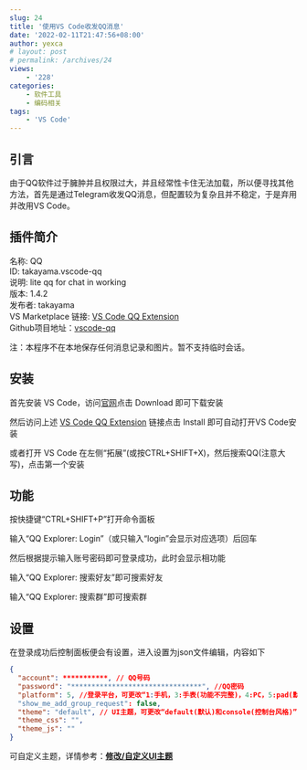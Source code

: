 ```yaml
---
slug: 24
title: '使用VS Code收发QQ消息'
date: '2022-02-11T21:47:56+08:00'
author: yexca
# layout: post
# permalink: /archives/24
views:
    - '228'
categories:
    - 软件工具
    - 编码相关
tags:
    - 'VS Code'
---
```


## 引言

由于QQ软件过于臃肿并且权限过大，并且经常性卡住无法加载，所以便寻找其他方法，首先是通过Telegram收发QQ消息，但配置较为复杂且并不稳定，于是弃用并改用VS Code。

## 插件简介

名称: QQ  
ID: takayama.vscode-qq  
说明: lite qq for chat in working  
版本: 1.4.2  
发布者: takayama  
VS Marketplace 链接: [VS Code QQ Extension](https://marketplace.visualstudio.com/items?itemName=takayama.vscode-qq)  
Github项目地址：[vscode-qq](https://github.com/takayama-lily/vscode-qq)

注：本程序不在本地保存任何消息记录和图片。暂不支持临时会话。

## 安装

首先安装 VS Code，访问[官网](https://code.visualstudio.com/)点击 Download 即可下载安装

然后访问上述 [VS Code QQ Extension](https://marketplace.visualstudio.com/items?itemName=takayama.vscode-qq) 链接点击 Install 即可自动打开VS Code安装

或者打开 VS Code 在左侧“拓展”(或按CTRL+SHIFT+X)，然后搜索QQ(注意大写)，点击第一个安装

## 功能

按快捷键“CTRL+SHIFT+P”打开命令面板

输入“QQ Explorer: Login”（或只输入“login”会显示对应选项）后回车

然后根据提示输入账号密码即可登录成功，此时会显示相功能

输入“QQ Explorer: 搜索好友”即可搜索好友

输入“QQ Explorer: 搜索群”即可搜索群

## 设置

在登录成功后控制面板便会有设置，进入设置为json文件编辑，内容如下

```json
{
  "account": ***********, // QQ号码
  "password": "********************************", //QQ密码
  "platform": 5, //登录平台，可更改“1:手机，3:手表(功能不完整)，4:PC，5:pad(默认)”
  "show_me_add_group_request": false,
  "theme": "default", // UI主题，可更改“default(默认)和console(控制台风格)”
  "theme_css": "",
  "theme_js": ""
}
```

可自定义主题，详情参考：**[修改/自定义UI主题](https://github.com/takayama-lily/vscode-qq/wiki/%E8%87%AA%E5%AE%9A%E4%B9%89%E8%81%8A%E5%A4%A9UI%E7%95%8C%E9%9D%A2)**